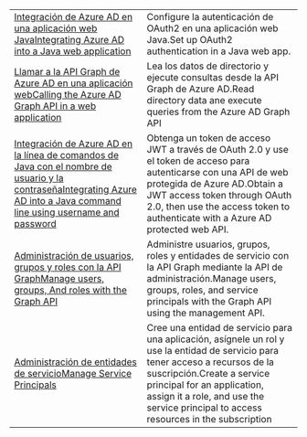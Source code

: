 |  |  |
|---------|---------|
| <span data-ttu-id="5ad26-101">[Integración de Azure AD en una aplicación web Java][1]</span><span class="sxs-lookup"><span data-stu-id="5ad26-101">[Integrating Azure AD into a Java web application][1]</span></span> | <span data-ttu-id="5ad26-102">Configure la autenticación de OAuth2 en una aplicación web Java.</span><span class="sxs-lookup"><span data-stu-id="5ad26-102">Set up OAuth2 authentication in a Java web app.</span></span>
| <span data-ttu-id="5ad26-103">[Llamar a la API Graph de Azure AD en una aplicación web][2]</span><span class="sxs-lookup"><span data-stu-id="5ad26-103">[Calling the Azure AD Graph API in a web application][2]</span></span> | <span data-ttu-id="5ad26-104">Lea los datos de directorio y ejecute consultas desde la API Graph de Azure AD.</span><span class="sxs-lookup"><span data-stu-id="5ad26-104">Read directory data ane execute queries from the Azure AD Graph API</span></span> |
| <span data-ttu-id="5ad26-105">[Integración de Azure AD en la línea de comandos de Java con el nombre de usuario y la contraseña][3]</span><span class="sxs-lookup"><span data-stu-id="5ad26-105">[Integrating Azure AD into a Java command line using username and password][3]</span></span> | <span data-ttu-id="5ad26-106">Obtenga un token de acceso JWT a través de OAuth 2.0 y use el token de acceso para autenticarse con una API de web protegida de Azure AD.</span><span class="sxs-lookup"><span data-stu-id="5ad26-106">Obtain a JWT access token through OAuth 2.0, then use the access token to authenticate with a Azure AD protected web API.</span></span> |
| <span data-ttu-id="5ad26-107">[Administración de usuarios, grupos y roles con la API Graph][4]</span><span class="sxs-lookup"><span data-stu-id="5ad26-107">[Manage users, groups, And roles with the Graph API][4]</span></span> | <span data-ttu-id="5ad26-108">Administre usuarios, grupos, roles y entidades de servicio con la API Graph mediante la API de administración.</span><span class="sxs-lookup"><span data-stu-id="5ad26-108">Manage users, groups, roles, and service principals with the Graph API using the management API.</span></span> 
| <span data-ttu-id="5ad26-109">[Administración de entidades de servicio][5]</span><span class="sxs-lookup"><span data-stu-id="5ad26-109">[Manage Service Principals][5]</span></span> | <span data-ttu-id="5ad26-110">Cree una entidad de servicio para una aplicación, asígnele un rol y use la entidad de servicio para tener acceso a recursos de la suscripción.</span><span class="sxs-lookup"><span data-stu-id="5ad26-110">Create a service principal for an application, assign it a role, and use the service principal to access resources in the subscription</span></span> | 

[1]: https://azure.microsoft.com/resources/samples/active-directory-java-webapp-openidconnect/
[2]: https://azure.microsoft.com/resources/samples/active-directory-java-graphapi-web/
[3]: https://azure.microsoft.com/resources/samples/active-directory-java-native-headless/
[4]: https://azure.microsoft.com/resources/samples/aad-java-browse-graph-and-manage-roles/
[5]: https://azure.microsoft.com/resources/samples/aad-java-manage-service-principals/